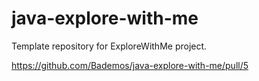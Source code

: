 # java-explore-with-me
Template repository for ExploreWithMe project.

https://github.com/Bademos/java-explore-with-me/pull/5
